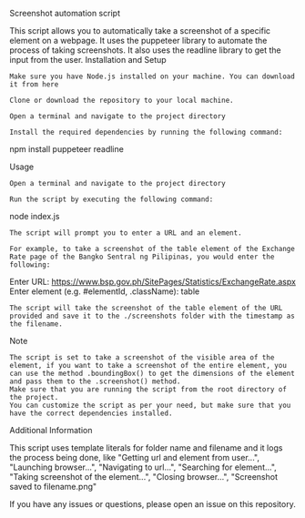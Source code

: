 Screenshot automation script

This script allows you to automatically take a screenshot of a specific element on a webpage. It uses the puppeteer library to automate the process of taking screenshots. It also uses the readline library to get the input from the user.
Installation and Setup

    Make sure you have Node.js installed on your machine. You can download it from here

    Clone or download the repository to your local machine.

    Open a terminal and navigate to the project directory

    Install the required dependencies by running the following command:

npm install puppeteer readline

Usage

    Open a terminal and navigate to the project directory

    Run the script by executing the following command:

node index.js

    The script will prompt you to enter a URL and an element.

    For example, to take a screenshot of the table element of the Exchange Rate page of the Bangko Sentral ng Pilipinas, you would enter the following:

Enter URL: https://www.bsp.gov.ph/SitePages/Statistics/ExchangeRate.aspx
Enter element (e.g. #elementId, .className): table

    The script will take the screenshot of the table element of the URL provided and save it to the ./screenshots folder with the timestamp as the filename.

Note

    The script is set to take a screenshot of the visible area of the element, if you want to take a screenshot of the entire element, you can use the method .boundingBox() to get the dimensions of the element and pass them to the .screenshot() method.
    Make sure that you are running the script from the root directory of the project.
    You can customize the script as per your need, but make sure that you have the correct dependencies installed.

Additional Information

This script uses template literals for folder name and filename and it logs the process being done, like "Getting url and element from user...", "Launching browser...", "Navigating to url...", "Searching for element...", "Taking screenshot of the element...", "Closing browser...", "Screenshot saved to filename.png"

If you have any issues or questions, please open an issue on this repository.
